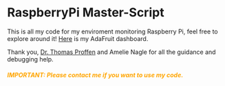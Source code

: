 <h1>RaspberryPi Master-Script</h1>

<p>This is all my code for my enviroment monitoring Raspberry Pi, feel free to explore around it! <a href= "https://io.adafruit.com/Thuviksa/dashboards/weather-monitor">Here</a> is my AdaFruit dashboard.</p>

<p>Thank you, <a href= "https://github.com/tproffen">Dr. Thomas Proffen</a> and Amelie Nagle for all the guidance and debugging help.</p>

<h5 style="color:orange;">IMPORTANT: Please contact me if you want to use my code.</h5>